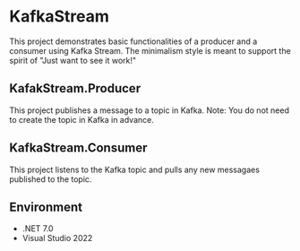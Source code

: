 # KafkaStream
This project demonstrates basic functionalities of a producer and a consumer using Kafka Stream.
The minimalism style is meant to support the spirit of "Just want to see it work!"

## KafakStream.Producer ##
This project publishes a message to a topic in Kafka.
Note: You do not need to create the topic in Kafka in advance.

## KafkaStream.Consumer ##
This project listens to the Kafka topic and pulls any new messagaes published to the topic.

## Environment
* .NET 7.0
* Visual Studio 2022
